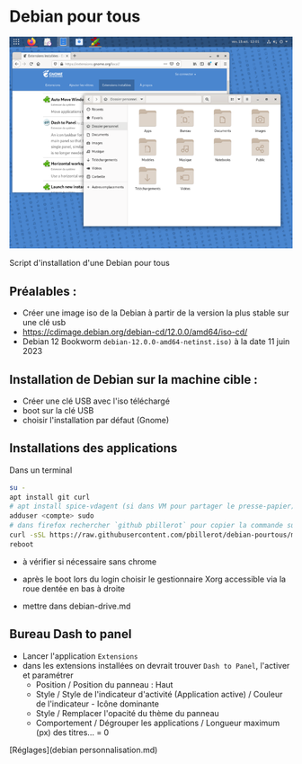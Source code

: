 # Debian pour tous

![](debian-pourtous.png)

Script d'installation d'une Debian pour tous

## Préalables :
- Créer une image iso de la Debian à partir de la version la plus stable sur une clé usb
- https://cdimage.debian.org/debian-cd/12.0.0/amd64/iso-cd/
- Debian 12 Bookworm ```debian-12.0.0-amd64-netinst.iso)``` à la date 11 juin 2023

## Installation de Debian sur la machine cible :
- Créer une clé USB avec l'iso téléchargé
- boot sur la clé USB
- choisir l'installation par défaut (Gnome)

## Installations des applications
Dans un terminal
```bash
su -
apt install git curl
# apt install spice-vdagent (si dans VM pour partager le presse-papier)
adduser <compte> sudo
# dans firefox rechercher `github pbillerot` pour copier la commande suivante
curl -sSL https://raw.githubusercontent.com/pbillerot/debian-pourtous/master/debian-mini.sh | sh
reboot
```
- à vérifier si nécessaire sans chrome
- après le boot lors du login choisir le gestionnaire Xorg accessible via la roue dentée en bas à droite


- mettre dans debian-drive.md

## Bureau Dash to panel
- Lancer l'application `Extensions`
- dans les extensions installées on devrait trouver `Dash to Panel`, l'activer et paramétrer
  - Position / Position du panneau : Haut
  - Style / Style de l'indicateur d'activité (Application active) / Couleur de l'indicateur - Icône dominante
  - Style / Remplacer l'opacité du thème du panneau
  - Comportement / Dégrouper les applications / Longueur maximum (px) des titres... = 0


[Réglages](debian personnalisation.md)

